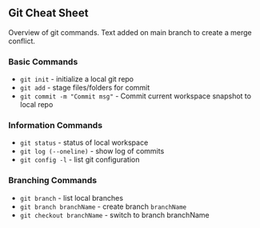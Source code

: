 ## Git Cheat Sheet

Overview of git commands.
Text added on main branch
to create a merge conflict.

### Basic Commands

* `git init` - initialize a local git repo
* `git add` - stage files/folders for commit
* `git commit -m "Commit msg"` - Commit current workspace snapshot to local repo

### Information Commands

* `git status` - status of local workspace
* `git log (--oneline)` - show log of commits
* `git config -l` - list git configuration

### Branching Commands
* `git branch` - list local branches
* `git branch branchName` - create branch `branchName`
* `git checkout branchName` - switch to branch branchName
